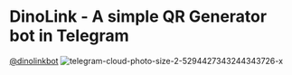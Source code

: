 # DinoLink - A simple QR Generator bot in Telegram
[@dinolinkbot](https://t.me/dinolinkbot)
![telegram-cloud-photo-size-2-5294427343244343726-x](https://user-images.githubusercontent.com/70097288/158171601-4077d2b0-7a13-4372-8bdd-9b8b3ad04075.jpg)
